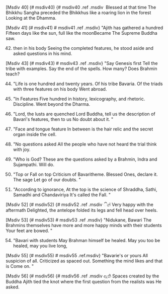 [Msdiv 40] (# msdiv40) {# msdiv40 .ref .msdiv ‍ Blessed at that time
The Bhikkhu Sangha preceded the Bhikkhus like a roaring lion in the forest
Looking at the Dhamma.

[Msdiv 41] (# msdiv41) # msdiv41 .ref .msdiv} "Ajith has gathered a hundred
Fifteen days like the sun, full like the moonBecame
The Supreme Buddha saw.

42.  then in his body
Seeing the completed features, he stood aside and asked questions in his mind.

[Msdiv 43] (# msdiv43) # msdiv43 .ref .msdiv} "Say Genesis first
Tell the tribe with examples. Say the end of the spells. How many?
Does Brahmin teach?

44.  "Life is one hundred and twenty years.
Of his tribe Bavaria. Of the triads with three features on his body
Went abroad.

45.  "In Features
Five hundred in history, lexicography, and rhetoric.
Discipline. Went beyond the Dharma.

46.  "Lord, the lusts are quenched
Lord Buddha, tell us the description of Bavari's features, then to us
No doubt about it. "

47.  "Face and tongue feature
In between is the hair relic and the secret organ inside the cell.

48.  "No questions asked
All the people who have not heard the trial think with joy.

49.  "Who is God?
These are the questions asked by a Brahmin, Indra and Sujampathi.
Will do.

50.  "Top or Fall on top
Criticism of Bavaritheme. Blessed Ones, declare it. The sage
Let go of our doubts. "

51.  "According to ignorance,
At the top is the science of Shraddha, Sathi, Samadhi and Chandaviriya
It's called the Fall. "

[Msdiv 52] (# msdiv52) {# msdiv52 .ref .msdiv ින් Very happy with the aftermath
Delighted, the antelope folded its legs and fell head over heels.

[Msdiv 53] (# msdiv53) # msdiv53 .ref .msdiv} "Nidukane, Bawari
The Brahmins themselves have more and more happy minds with their students
Your feet are bowed. "

54.  "Bavari with students
May Brahman himself be healed. May you too be healed, may you live long,

[Msdiv 55] (# msdiv55) # msdiv55 .ref.msdiv} "Bavarie's or yours
All suspicion of all. Criticized as spaced out. Something the mind likes and that is
Come on. "

[Msdiv 56] (# msdiv56) {# msdiv56 .ref .msdiv ඇති Spaces created by the Buddha
Ajith tied the knot where the first question from the realists was
He asked.
